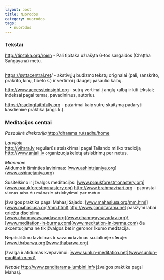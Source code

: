 ```yaml
---
layout: post
title: Nuorodos
category: nuorodos
tags:
  - nuorodos
---
```

### Tekstai

<http://tipitaka.org/romn> - Pali tipitaka užrašyta 6-tos sangaidos (Chaṭṭha Saṅgāyana) metu.

\
<https://suttacentral.net>/ - akstivųjų budizmo tekstų originalai (pali, sanskrito, prakrito, kinų, tibeto k.) ir vertimai į daugelį pasaulio kalbų.

<http://www.accesstoinsight.org> - sutrų vertimai į anglų kalbą ir kiti tekstai; indeksai pagal temas, pavadinimus, autorius.

<https://readingfaithfully.org> - patarimai kaip sutrų skaitymą padaryti kasdienine praktika (angl. k.).

### Meditacijos centrai

_Pasaulinė direktorija_
<http://dhamma.ru/sadhu/home> 

_Latvijoje_\
<http://vihara.lv> reguliarūs atsiskirimai pagal Tailando miško tradiciją.  
<http://www.anjali.lv> organizuoja keletą atsiskirimų per metus.  

_Mianmare_\
Atidumo ir išminties lavinimas: 
[www.ashintejaniya.org](www.ashintejaniya.org)

Susitelkimo ir įžvalgos meditacijos: 
[www.paaukforestmonastery.org](www.paaukforestmonastery.org)
<http://www.brahmavihari.org> - paprastai vienas arba du mėnesio atsiskyrimai per metus.

Įžvalgos praktika pagal Mahasį Sajado: 
[www.mahasiusa.org/mm.html](www.mahasiusa.org/mm.html)
<http://www.panditarama.net> pasižymi labai griežta disciplina.\
[www.chanmyaysayadaw.org](www.chanmyaysayadaw.org)\
[www.meditation-in-burma.com](www.meditation-in-burma.com) čia akcentuojama ne tik įžvalgos bet ir geronoriškumo meditacija.

Neprisirišimo lavinimas ir savanoriavimas socialinėje sferoje: 
[www.thabarwa.org](www.thabarwa.org)

Įžvalga ir atidumas kvėpavimui: 
[www.sunlun-meditation.net](www.sunlun-meditation.net)

_Nepale_
<http://www.panditarama-lumbini.info> įžvalgos praktika pagal Mahasį.
